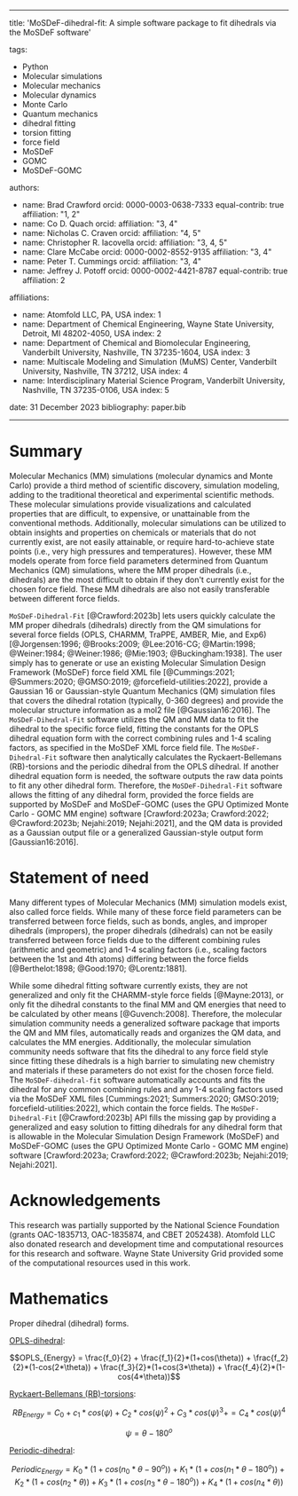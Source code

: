 
---
title: 'MoSDeF-dihedral-fit: A simple software package to fit dihedrals via the MoSDeF software'

tags:
  - Python
  - Molecular simulations
  - Molecular mechanics
  - Molecular dynamics
  - Monte Carlo
  - Quantum mechanics
  - dihedral fitting
  - torsion fitting
  - force field
  - MoSDeF
  - GOMC
  - MoSDeF-GOMC

authors:
  - name: Brad Crawford
    orcid: 0000-0003-0638-7333
    equal-contrib: true
    affiliation: "1, 2"
  - name: Co D. Quach
    orcid:
    affiliation: "3, 4"
  - name: Nicholas C. Craven
    orcid:
    affiliation: "4, 5"
  - name: Christopher R. Iacovella
    orcid:
    affiliation: "3, 4, 5"
  - name: Clare McCabe
    orcid: 0000-0002-8552-9135
    affiliation: "3, 4"
  - name: Peter T. Cummings
    orcid:
    affiliation: "3, 4"
  - name: Jeffrey J. Potoff
    orcid: 0000-0002-4421-8787
    equal-contrib: true
    affiliation: 2

affiliations:
 - name: Atomfold LLC, PA, USA
   index: 1
 - name: Department of Chemical Engineering, Wayne State University, Detroit, MI 48202-4050, USA
   index: 2
 - name: Department of Chemical and Biomolecular Engineering, Vanderbilt University, Nashville, TN 37235-1604, USA
   index: 3
 - name: Multiscale Modeling and Simulation (MuMS) Center, Vanderbilt University, Nashville, TN 37212, USA
   index: 4
 - name: Interdisciplinary Material Science Program, Vanderbilt University, Nashville, TN 37235-0106, USA
   index: 5

date: 31 December 2023
bibliography: paper.bib

---

# Summary

Molecular Mechanics (MM) simulations (molecular dynamics and Monte Carlo) provide a third method of scientific discovery, simulation modeling, adding to the traditional theoretical and experimental scientific methods.  These molecular simulations provide visualizations and calculated properties that are difficult, to expensive, or unattainable from the conventional methods.  Additionally, molecular simulations can be utilized to obtain insights and properties on chemicals or materials that do not currently exist, are not easily attainable, or require hard-to-achieve state points (i.e., very high pressures and temperatures).  However, these MM models operate from force field parameters determined from Quantum Mechanics (QM) simulations, where the MM proper dihedrals (i.e., dihedrals) are the most difficult to obtain if they don't currently exist for the chosen force field. These MM dihedrals are also not easily transferable between different force fields.

`MoSDeF-Dihedral-Fit` [@Crawford:2023b] lets users quickly calculate the MM proper dihedrals (dihedrals) directly from the QM simulations for several force fields (OPLS, CHARMM, TraPPE, AMBER, Mie, and Exp6) [@Jorgensen:1996; @Brooks:2009; @Lee:2016-CG; @Martin:1998; @Weiner:1984; @Weiner:1986; @Mie:1903; @Buckingham:1938].  The user simply has to generate or use an existing Molecular Simulation Design Framework (MoSDeF) force field XML file [@Cummings:2021; @Summers:2020; @GMSO:2019; @forcefield-utilities:2022], provide a Gaussian 16 or Gaussian-style Quantum Mechanics (QM) simulation files that covers the dihedral rotation (typically, 0-360 degrees) and provide the molecular structure information as a mol2 file [@Gaussian16:2016].  The `MoSDeF-Dihedral-Fit` software utilizes the QM and MM data to fit the dihedral to the specific force field, fitting the constants for the OPLS dihedral equation form with the correct combining rules and 1-4 scaling factors, as specified in the MoSDeF XML force field file.  The `MoSDeF-Dihedral-Fit` software then analytically calculates the Ryckaert-Bellemans (RB)-torsions and the periodic dihedral from the OPLS dihedral.  If another dihedral equation form is needed, the software outputs the raw data points to fit any other dihedral form.  Therefore, the `MoSDeF-Dihedral-Fit` software allows the fitting of any dihedral form, provided the force fields are supported by MoSDeF and MoSDeF-GOMC (uses the GPU Optimized Monte Carlo - GOMC MM engine) software [Crawford:2023a; Crawford:2022; @Crawford:2023b; Nejahi:2019; Nejahi:2021], and the QM data is provided as a Gaussian output file or a generalized Gaussian-style output form [Gaussian16:2016].


# Statement of need

Many different types of Molecular Mechanics (MM) simulation models exist, also called force fields.  While many of these force field parameters can be transferred between force fields, such as bonds, angles, and improper dihedrals (impropers), the proper dihedrals (dihedrals) can not be easily transferred between force fields due to the different combining rules (arithmetic and geometric) and 1-4 scaling factors (i.e., scaling factors between the 1st and 4th atoms) differing between the force fields [@Berthelot:1898; @Good:1970; @Lorentz:1881].

While some dihedral fitting software currently exists, they are not generalized and only fit the CHARMM-style force fields [@Mayne:2013], or only fit the dihedral constants to the final MM and QM energies that need to be calculated by other means [@Guvench:2008].  Therefore, the molecular simulation community needs a generalized software package that imports the QM and MM files, automatically reads and organizes the QM data, and calculates the MM energies.  Additionally, the molecular simulation community needs software that fits the dihedral to any force field style since fitting these dihedrals is a high barrier to simulating new chemistry and materials if these parameters do not exist for the chosen force field.  The `MoSDeF-dihedral-fit` software automatically accounts and fits the dihedral for any common combining rules and any 1-4 scaling factors used via the MoSDeF XML files [Cummings:2021; Summers:2020; GMSO:2019; forcefield-utilities:2022], which contain the force fields. The `MoSDeF-Dihedral-Fit` [@Crawford:2023b] API fills the missing gap by providing a generalized and easy solution to fitting dihedrals for any dihedral form that is allowable in the Molecular Simulation Design Framework (MoSDeF) and MoSDeF-GOMC (uses the GPU Optimized Monte Carlo - GOMC MM engine) software [Crawford:2023a; Crawford:2022; @Crawford:2023b; Nejahi:2019; Nejahi:2021].

# Acknowledgements

This research was partially supported by the National Science Foundation (grants OAC-1835713, OAC-1835874, and CBET 2052438).  Atomfold LLC also donated research and development time and computational resources for this research and software.  Wayne State University Grid provided some of the computational resources used in this work.

# Mathematics

Proper dihedral (dihedral) forms.


<u>OPLS-dihedral</u>:

$$OPLS_{Energy} = \frac{f_0}{2} + \frac{f_1}{2}*(1+cos(\theta)) + \frac{f_2}{2}*(1-cos(2*\theta)) + \frac{f_3}{2}*(1+cos(3*\theta)) + \frac{f_4}{2}*(1-cos(4*\theta))$$

<u>Ryckaert-Bellemans (RB)-torsions</u>:

$$RB_{Energy} = C_0 + c_1*cos(\psi) + C_2*cos(\psi)^2 + C_3*cos(\psi)^3 + = C_4*cos(\psi)^4$$

$$\psi = \theta - 180^o$$

<u>Periodic-dihedral</u>:

$$Periodic_{Energy} = K_0 * (1 + cos(n_0*\theta - 90^o)) + K_1 * (1 + cos(n_1*\theta - 180^o)) + K_2 * (1 + cos(n_2*\theta)) +  K_3 * (1 + cos(n_3*\theta - 180^o)) +  K_4 * (1 + cos(n_4*\theta))$$
